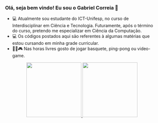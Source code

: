 ### Olá, seja bem vindo! Eu sou o Gabriel Correia 👋

- 💻 Atualmente sou estudante do ICT-Unifesp, no curso de Interdisciplinar em Ciência e Tecnologia. Futuramente, após o término do curso, pretendo me especializar em Ciência da Computação.
- 💻 Os códigos postados aqui são referentes à algumas matérias que estou cursando em minha grade curricular.
- 🏀🏓🎮 Nas horas livres gosto de jogar basquete, ping-pong ou video-game.

<div align="center">
  <a href="https://github.com/Ga-Correia">
  <img height="180em" src="https://github-readme-stats.vercel.app/api?username=Ga-Correia&show_icons=true&theme=dark&include_all_commits=true&count_private=true"/>
  <img height="180em" src="https://github-readme-stats.vercel.app/api/top-langs/?username=Ga-Correia&layout=compact&langs_count=7&theme=dark"/>
</div>
